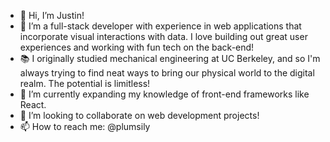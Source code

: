 - 👋 Hi, I’m Justin!
- 👀 I’m a full-stack developer with experience in web applications that incorporate visual interactions with data. I love building out great user experiences and working with fun tech on the back-end!
- 📚 I originally studied mechanical engineering at UC Berkeley, and so I'm always trying to find neat ways to bring our physical world to the digital realm. The potential is limitless!
- 🌱 I’m currently expanding my knowledge of front-end frameworks like React.
- 💞️ I’m looking to collaborate on web development projects!
- 📫 How to reach me: @plumsily

<!---
plumsily/plumsily is a ✨ special ✨ repository because its `README.md` (this file) appears on your GitHub profile.
You can click the Preview link to take a look at your changes.
--->

